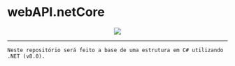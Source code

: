 <h1>webAPI.netCore</h1>

<p align="center">
  <a href="#">
      <img src="https://skillicons.dev/icons?i=cs,dotnet"/>
  </a>
</p>
<hr>

```Neste repositório será feito a base de uma estrutura em C# utilizando .NET (v8.0).```
